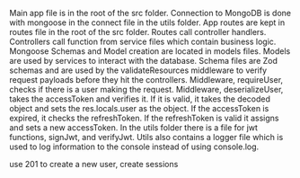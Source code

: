 Main app file is in the root of the src folder.
Connection to MongoDB is done with mongoose in the connect file in the utils folder.
App routes are kept in routes file in the root of the src folder.
Routes call controller handlers.
Controllers call function from service files which contain business logic.
Mongoose Schemas and Model creation are located in models files.
Models are used by services to interact with the database.
Schema files are Zod schemas and are used by the validateResources middleware to verify request payloads before they hit the controllers.
Middleware, requireUser, checks if there is a user making the request.
Middleware, deserializeUser, takes the accessToken and verifies it. If it is valid, it takes the decoded object and sets the res.locals.user as the object. If the accessToken is expired, it checks the refreshToken. If the refreshToken is valid it assigns and sets a new accessToken.
In the utils folder there is a file for jwt functions, signJwt, and verifyJwt.
Utils also contains a logger file which is used to log information to the console instead of using console.log.

use 201 to create a new user, create sessions
